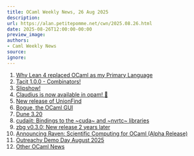 ```yaml
---
title: OCaml Weekly News, 26 Aug 2025
description:
url: https://alan.petitepomme.net/cwn/2025.08.26.html
date: 2025-08-26T12:00:00-00:00
preview_image:
authors:
- Caml Weekly News
source:
ignore:
---
```


<ol><li><a href="https://alan.petitepomme.net/cwn/2025.08.26.html#1">Why Lean 4 replaced OCaml as my Primary Language</a></li><li><a href="https://alan.petitepomme.net/cwn/2025.08.26.html#2">Tacit 1.0.0 - Combinators!</a></li><li><a href="https://alan.petitepomme.net/cwn/2025.08.26.html#3">Slipshow!</a></li><li><a href="https://alan.petitepomme.net/cwn/2025.08.26.html#4">Claudius is now available in opam! 🎉</a></li><li><a href="https://alan.petitepomme.net/cwn/2025.08.26.html#5">New release of UnionFind</a></li><li><a href="https://alan.petitepomme.net/cwn/2025.08.26.html#6">Bogue, the OCaml GUI</a></li><li><a href="https://alan.petitepomme.net/cwn/2025.08.26.html#7">Dune 3.20</a></li><li><a href="https://alan.petitepomme.net/cwn/2025.08.26.html#8">cudajit: Bindings to the ~cuda~ and ~nvrtc~ libraries</a></li><li><a href="https://alan.petitepomme.net/cwn/2025.08.26.html#9">zbg v0.3.0: New release 2 years later</a></li><li><a href="https://alan.petitepomme.net/cwn/2025.08.26.html#10">Announcing Raven: Scientific Computing for OCaml (Alpha Release)</a></li><li><a href="https://alan.petitepomme.net/cwn/2025.08.26.html#11">Outreachy Demo Day August 2025</a></li><li><a href="https://alan.petitepomme.net/cwn/2025.08.26.html#12">Other OCaml News</a></li></ol>
